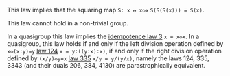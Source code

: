This law implies that the squaring map `S: x ↦ x◇x`  `S(S(S(x))) = S(x)`.

This law cannot hold in a non-trivial group.

In a quasigroup this law implies the [idempotence law 3](https://teorth.github.io/equational_theories/implications/?3) `x = x◇x`.  In a quasigroup, this law holds if and only if the left division operation defined by `x◇(x:y)=y`  [law 124](https://teorth.github.io/equational_theories/implications/?124) `x = y:((y:x):x)`, if and only if the right division operation defined by `(x/y)◇y=x`  [law 335](https://teorth.github.io/equational_theories/implications/?335) `x/y = y/(y/x)`, namely the laws 124, 335, 3343 (and their duals 206, 384, 4130) are parastrophically equivalent.
